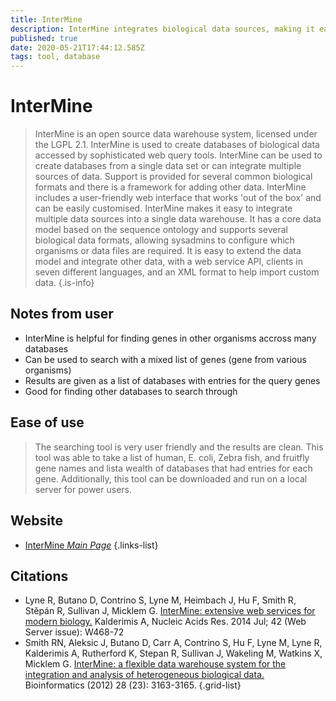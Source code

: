 ```yaml
---
title: InterMine
description: InterMine integrates biological data sources, making it easy to query and analyse data.
published: true
date: 2020-05-21T17:44:12.585Z
tags: tool, database
---
```


# InterMine

> InterMine is an open source data warehouse system, licensed under the LGPL 2.1. InterMine is used to create databases of biological data accessed by sophisticated web query tools. InterMine can be used to create databases from a single data set or can integrate multiple sources of data. Support is provided for several common biological formats and there is a framework for adding other data. InterMine includes a user-friendly web interface that works 'out of the box' and can be easily customised.
&NewLine;
InterMine makes it easy to integrate multiple data sources into a single data warehouse. It has a core data model based on the sequence ontology and supports several biological data formats, allowing sysadmins to configure which organisms or data files are required. It is easy to extend the data model and integrate other data, with a web service API, clients in seven different languages, and an XML format to help import custom data. 
{.is-info}

## Notes from user
- InterMine is helpful for finding genes in other organisms accross many databases
- Can be used to search with a mixed list of genes (gene from various organisms)
- Results are given as a list of databases with entries for the query genes
- Good for finding other databases to search through

## Ease of use
> The searching tool is very user friendly and the results are clean. This tool was able to take a list of human, E. coli, Zebra fish, and fruitfly gene names and lista  wealth of databases that had entries for each gene. Additionally, this tool can be downloaded and run on a local server for power users. 



## Website

- [InterMine *Main Page*](http://intermine.org/)
{.links-list}

## Citations

- Lyne R, Butano D, Contrino S, Lyne M, Heimbach J, Hu F, Smith R, Stěpán R, Sullivan J, Micklem G. [InterMine: extensive web services for modern biology.](https://academic.oup.com/nar/article/42/W1/W468/2435235) Kalderimis A,  Nucleic Acids Res. 2014 Jul; 42 (Web Server issue): W468-72
- Smith RN, Aleksic J, Butano D, Carr A, Contrino S, Hu F, Lyne M, Lyne R, Kalderimis A, Rutherford K, Stepan R, Sullivan J, Wakeling M, Watkins X, Micklem G. [InterMine: a flexible data warehouse system for the integration and analysis of heterogeneous biological data.](https://academic.oup.com/bioinformatics/article/28/23/3163/193595) Bioinformatics (2012) 28 (23): 3163-3165.
{.grid-list}